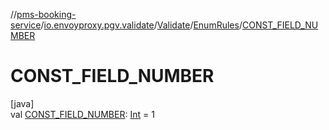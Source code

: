 //[pms-booking-service](../../../../index.md)/[io.envoyproxy.pgv.validate](../../index.md)/[Validate](../index.md)/[EnumRules](index.md)/[CONST_FIELD_NUMBER](-c-o-n-s-t_-f-i-e-l-d_-n-u-m-b-e-r.md)

# CONST_FIELD_NUMBER

[java]\
val [CONST_FIELD_NUMBER](-c-o-n-s-t_-f-i-e-l-d_-n-u-m-b-e-r.md): [Int](https://kotlinlang.org/api/core/kotlin-stdlib/kotlin/-int/index.html) = 1
